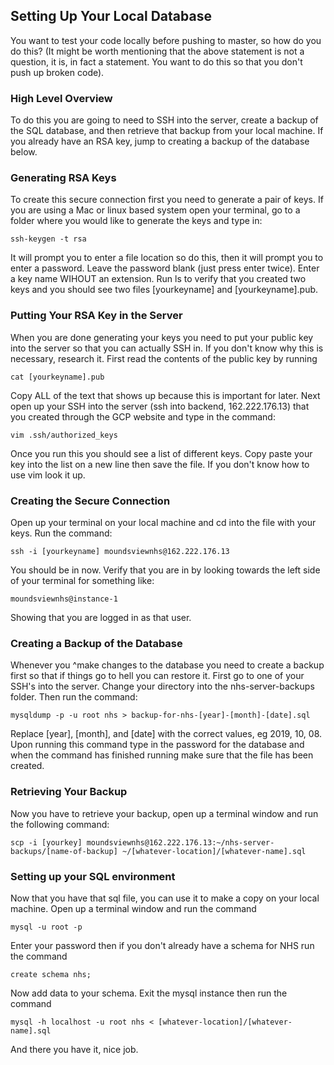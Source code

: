 ## Setting Up Your Local Database

You want to test your code locally before pushing to master, so how do you do this? (It might be worth mentioning that the above statement is not a question, it is, in fact a statement. You want to do this so that you don't push up broken code).

### High Level Overview

To do this you are going to need to SSH into the server, create a backup of the SQL database, and then retrieve that backup from your local machine. If you already have an RSA key, jump to creating a backup of the database below.

### Generating RSA Keys

To create this secure connection first you need to generate a pair of keys. If you are using a Mac or linux based system open your terminal, go to a folder where you would like to generate the keys and type in:
```
ssh-keygen -t rsa
```
It will prompt you to enter a file location so do this, then it will prompt you to enter a password. Leave the password blank (just press enter twice). Enter a key name WIHOUT an extension. Run ls to verify that you created two keys and you should see two files [yourkeyname] and [yourkeyname].pub.

### Putting Your RSA Key in the Server

When you are done generating your keys you need to put your public key into the server so that you can actually SSH in. If you don't know why this is necessary, research it. First read the contents of the public key by running
```
cat [yourkeyname].pub
```
Copy ALL of the text that shows up because this is important for later. Next open up your SSH into the server (ssh into backend, 162.222.176.13) that you created through the GCP website and type in the command:
```
vim .ssh/authorized_keys
```
Once you run this you should see a list of different keys. Copy paste your key into the list on a new line then save the file. If you don't know how to use vim look it up.

### Creating the Secure Connection

Open up your terminal on your local machine and cd into the file with your keys. Run the command:
```
ssh -i [yourkeyname] moundsviewnhs@162.222.176.13
```
You should be in now. Verify that you are in by looking towards the left side of your terminal for something like:
```
moundsviewnhs@instance-1
```
Showing that you are logged in as that user.

### Creating a Backup of the Database

Whenever you ^make changes to the database you need to create a backup first so that if things go to hell you can restore it. First go to one of your SSH's into the server. Change your directory into the nhs-server-backups folder. Then run the command:
```
mysqldump -p -u root nhs > backup-for-nhs-[year]-[month]-[date].sql
```
Replace [year], [month], and [date] with the correct values, eg 2019, 10, 08. Upon running this command type in the password for the database and when the command has finished running make sure that the file has been created.

### Retrieving Your Backup

Now you have to retrieve your backup, open up a terminal window and run the following command:
```
scp -i [yourkey] moundsviewnhs@162.222.176.13:~/nhs-server-backups/[name-of-backup] ~/[whatever-location]/[whatever-name].sql
```

### Setting up your SQL environment

Now that you have that sql file, you can use it to make a copy on your local machine. Open up a terminal window and run the command
```
mysql -u root -p
```
Enter your password then if you don't already have a schema for NHS run the command
```
create schema nhs;
```
Now add data to your schema. Exit the mysql instance then run the command
```
mysql -h localhost -u root nhs < [whatever-location]/[whatever-name].sql
```
And there you have it, nice job.
